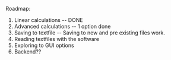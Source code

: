 Roadmap:

1. Linear calculations -- DONE
2. Advanced calculations -- 1 option done
3. Saving to textfile -- Saving to new and pre existing files work.
4. Reading textfiles with the software
5. Exploring to GUI options
6. Backend??

